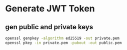 # Generate JWT Token

## gen public and private keys

```sh
openssl genpkey -algorithm ed25519 -out private.pem
openssl pkey -in private.pem -pubout -out public.pem
```
